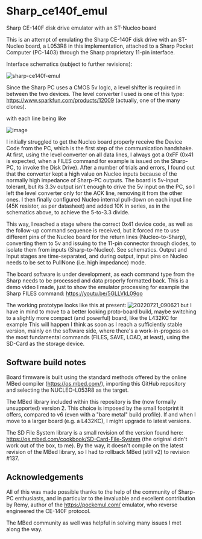 # Sharp_ce140f_emul
Sharp CE-140F disk drive emulator with an ST-Nucleo board

This is an attempt of emulating the Sharp CE-140F disk drive with an ST-Nucleo board, a L053R8 in this implementation, 
attached to a Sharp Pocket Computer (PC-1403) through the Sharp proprietary 11-pin interface. 

Interface schematics (subject to further revisions):

![sharp-ce140f-emul](https://user-images.githubusercontent.com/659557/181733096-94cec730-24d1-45ca-934d-304d5a6b01da.png)

Since the Sharp PC uses a CMOS 5v logic, a level shifter is required in between the two devices. The level converter I used is one of this type: https://www.sparkfun.com/products/12009 (actually, one of the many clones).

with each line being like

![image](https://user-images.githubusercontent.com/659557/166907967-b0771314-bf71-4cde-9ebd-4cc6bff93868.png)

I initially struggled to get the Nucleo board properly receive the Device Code from the PC, which is the first step of the communication handshake. At first, using the level converter on all data lines, I always got a 0xFF (0x41 is expected, when a FILES command for example is issued on the Sharp-PC, to invoke the Disk Drive). After a number of trials and errors, I found out that the converter kept a high value on Nucleo inputs because of the normally high impedance of Sharp-PC outputs. The board is 5v-input tolerant, but its 3.3v output isn't enough to drive the 5v input on the PC, so I left the level converter only for the ACK line, removing it from the other ones. I then finally configured Nucleo internal pull-down on each input line (45K resistor, as per datasheet) and added 10K in series, as in the schematics above, to achieve the 5-to-3.3 divide.

This way, I reached a stage where the correct 0x41 device code, as well as the follow-up command sequence is received, but it forced me to use different pins of the Nucleo board for the return lines (Nucleo-to-Sharp), converting them to 5v and issuing to the 11-pin connector through diodes, to isolate them from inputs (Sharp-to-Nucleo). See schematics. Output and Input stages are time-separated, and during output, input pins on Nucleo needs to be set to PullNone (i.e. high impedance) mode.

The board software is under development, as each command type from the Sharp needs to be processed and data properly formatted back. 
This is a demo video I made, just to show the emulator processing for example the Sharp FILES command:
https://youtu.be/5GLLVkL09qo

The working prototype looks like this at present:
![20220721_090621](https://user-images.githubusercontent.com/659557/180180992-6d9be30f-607c-4927-bcbf-eb3c7a3ea95e.jpg)
but I have in mind to move to a better looking proto-board build, maybe switching to a slightly more compact (and powerful) board, like the L432KC for example This will happen I think as soon as I reach a sufficiently stable version, mainly on the software side, where there's a work-in-progess on the most fundamental commands (FILES, SAVE, LOAD, at least), using the SD-Card as the storage device.

## Software build notes
Board firmware is built using the standard methods offered by the online MBed compiler (https://os.mbed.com/), importing this GitHub repository and selecting the NUCLEO-L053R8 as the target.

The MBed library included within this repository is the (now formally unsupported) version 2. This choice is imposed by the small footprint it offers, compared to v6 (even with a "bare metal" build profile). If and when I move to a larger board (e.g. a L432KC), I might upgrade to latest versions.

The SD File System library is a small revision of the version found here: https://os.mbed.com/cookbook/SD-Card-File-System (the original didn't work out of the box, to me). By the way, it doesn't compile on the latest revision of the MBed library, so I had to rollback MBed (still v2) to revision #137.

## Acknowledgements
All of this was made possible thanks to the help of the community of Sharp-PC enthusiasts, and in particular to the invaluable and excellent contribution by Remy, author of the https://pockemul.com/ emulator, who reverse engineered the CE-140F protocol.

The MBed community as well was helpful in solving many issues I met along the way.

